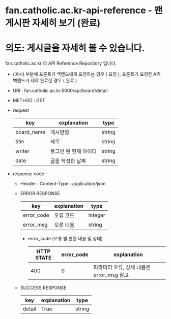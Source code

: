 # fan.catholic.ac.kr-api-reference - 팬 게시판 자세히 보기 (완료)
# 의도: 게시글을 자세히 볼 수 있습니다.

fan.catholic.ac.kr 의 API Reference Repository 입니다.

- (예시) 부분에 프론트가 백엔드에게 요청하는 경우 ( 요청 ), 프론트가 요청한 API 백엔드가 제작 완료한 경우 ( 완료 )
- URI : fan.catholic.ac.kr:5000/api/board/detail
- METHOD : GET

- request

    | key | explanation | type |
    |--- |--- |--- |
    | board_name | 게시판명 | string |
    | title | 제목 | string |
    | writer | 로그인 된 현재 아이디 | string |
    | date | 글을 작성한 날짜 | string |

- response code
    - Header :
        Content-Type : application/json
    - ERROR RESPONSE
    
        |    key   | explanation |   type  |
        | -------- | ----------- |-------- |
        |error_code| 오류 코드     | integer | 
        |error_msg | 오류 내용  | string  |
        
        - error_code (오류 별 반환 내용 및 상태)
        
            | HTTP STATE | error_code | explanation |
            |----------- | ---------- | ----------- |
            | 400 |0| 파라미터 오류, 상세 내용은 error_msg 참고 |
   
    - SUCCESS RESPONSE
    
        | key | explanation | type |
        |--- |--- |--- |
        | detail | True | string |
        

